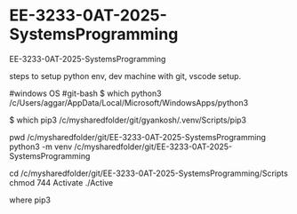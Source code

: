 # EE-3233-0AT-2025-SystemsProgramming
EE-3233-0AT-2025-SystemsProgramming


steps to setup python env, dev machine with git, vscode setup.

#windows OS
#git-bash
$ which python3
/c/Users/aggar/AppData/Local/Microsoft/WindowsApps/python3

$ which pip3
/c/mysharedfolder/git/gyankosh/.venv/Scripts/pip3

pwd
/c/mysharedfolder/git/EE-3233-0AT-2025-SystemsProgramming
python3 -m venv /c/mysharedfolder/git/EE-3233-0AT-2025-SystemsProgramming

cd /c/mysharedfolder/git/EE-3233-0AT-2025-SystemsProgramming/Scripts
chmod 744 Activate
./Active

where pip3
